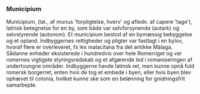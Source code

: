 ### Municipium


Municipium, (lat., af munus 'forpligtelse, hverv' og afledn. af capere 'tage'), latinsk betegnelse for en by, som både var selvforsynende (autark) og selvstyrende (autonom). Et municipium bestod af en bymæssig bebyggelse og et opland. Indbyggernes rettigheder og pligter var fastlagt i en bylov, hvoraf flere er overleveret, fx lex malacitana fra det antikke Málaga. Sådanne enheder eksisterede i hundredvis over hele Romerriget og var romernes vigtigste styringsredskab og et afgørende led i romaniseringen af undertvungne områder. Indbyggerne havde latinsk ret, men kunne opnå fuld romersk borgerret, enten hvis de tog et embede i byen, eller hvis byen blev ophævet til colonia, hvilket kunne ske som en belønning for gnidningsfrit samarbejde.